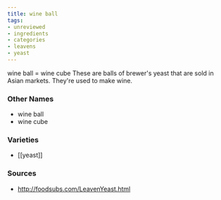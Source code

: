 ```yaml
---
title: wine ball
tags:
- unreviewed
- ingredients
- categories
- leavens
- yeast
---
```

wine ball = wine cube These are balls of brewer's yeast that are sold in Asian markets. They're used to make wine.

### Other Names

* wine ball
* wine cube

### Varieties

* [[yeast]]

### Sources
* http://foodsubs.com/LeavenYeast.html
